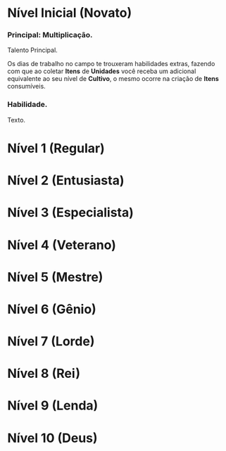 # Nível Inicial (Novato)

### Principal: Multiplicação.

Talento Principal.

Os dias de trabalho no campo te trouxeram habilidades extras, fazendo com que ao coletar **Itens** de **Unidades** você receba um adicional equivalente ao seu nível de **Cultivo**, o mesmo ocorre na criação de **Itens** consumíveis.

### Habilidade.

Texto.

# Nível 1 (Regular)

# Nível 2 (Entusiasta)

# Nível 3 (Especialista)

# Nível 4 (Veterano)

# Nível 5 (Mestre)

# Nível 6 (Gênio)

# Nível 7 (Lorde)

# Nível 8 (Rei)

# Nível 9 (Lenda)

# Nível 10 (Deus)
